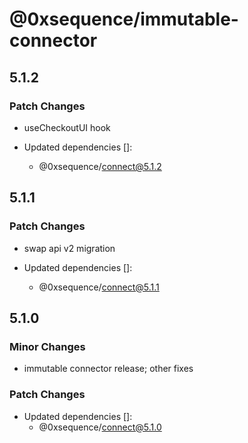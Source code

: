 # @0xsequence/immutable-connector

## 5.1.2

### Patch Changes

- useCheckoutUI hook

- Updated dependencies []:
  - @0xsequence/connect@5.1.2

## 5.1.1

### Patch Changes

- swap api v2 migration

- Updated dependencies []:
  - @0xsequence/connect@5.1.1

## 5.1.0

### Minor Changes

- immutable connector release; other fixes

### Patch Changes

- Updated dependencies []:
  - @0xsequence/connect@5.1.0
